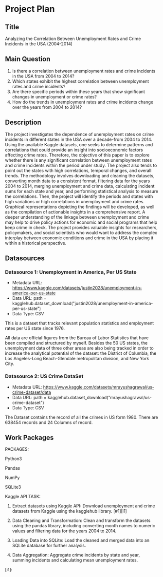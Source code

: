 # Project Plan

## Title
<!-- Give your project a short title. -->
Analyzing the Correlation Between Unemployment Rates and Crime Incidents in the USA (2004-2014)
## Main Question

<!-- Think about one main question you want to answer based on the data. -->
1. Is there a correlation between unemployment rates and crime incidents in the USA from 2004 to 2014?
2. Which states exhibit the highest correlation between unemployment rates and crime incidents?
3. Are there specific periods within these years that show significant changes in unemployment or crime rates?
4. How do the trends in unemployment rates and crime incidents change over the years from 2004 to 2014?

## Description

<!-- Describe your data science project in max. 200 words. Consider writing about why and how you attempt it. -->

The project investigates the dependence of unemployment rates on crime incidents in different states in the USA over a decade-from 2004 to 2014. Using the available Kaggle datasets, one seeks to determine patterns and correlations that could provide an insight into socioeconomic factors affecting crime rates. Therefore, the objective of this paper is to explore whether there is any significant correlation between unemployment rates and crime incidents within the period under study. The project also tends to point out the states with high correlations, temporal changes, and overall trends. The methodology involves downloading and cleaning the datasets, converting month data to a consistent format, filtering data for the years 2004 to 2014, merging unemployment and crime data, calculating incident sums for each state and year, and performing statistical analysis to measure the correlations. Then, the project will identify the periods and states with high variations or high correlations in unemployment and crime rates. Graphical representations depicting the findings will be developed, as well as the compilation of actionable insights in a comprehensive report. A deeper understanding of the linkage between unemployment and crime may help to drive policy actions for economic and social programs that help keep crime in check. The project provides valuable insights for researchers, policymakers, and social scientists who would want to address the complex interplay between economic conditions and crime in the USA by placing it within a historical perspective.

## Datasources

<!-- Describe each datasources you plan to use in a section. Use the prefic "DatasourceX" where X is the id of the datasource. -->

### Datasource 1: Unemployment in America, Per US State
 
* Metadata URL: https://www.kaggle.com/datasets/justin2028/unemployment-in-america-per-us-state
* Data URL: path = kagglehub.dataset_download("justin2028/unemployment-in-america-per-us-state")
* Data Type: CSV

This is a dataset that tracks relevant population statistics and employment rates per US state since 1976.

All data are official figures from the Bureau of Labor Statistics that have been compiled and structured by myself. Besides the 50 US states, the unemployment data of three other areas are also being tracked in order to increase the analytical potential of the dataset: the District of Columbia, the Los Angeles-Long Beach-Glendale metropolitan division, and New York City.

### Datasource 2: US Crime DataSet

* Metadata URL: https://www.kaggle.com/datasets/mrayushagrawal/us-crime-dataset/data
* Data URL: path = kagglehub.dataset_download("mrayushagrawal/us-crime-dataset")
* Data Type: CSV

The Dataset contains the record of all the crimes in US form 1980.
There are 638454 records and 24 Columns of record. 


## Work Packages

<!-- List of work packages ordered sequentially, each pointing to an issue with more details. -->

PACKAGES:

Python3

Pandas

NumPy

SQLite3

Kaggle API
TASK:

1. Extract datasets using Kaggle API: Download unemployment and crime datasets from Kaggle using the kagglehub library. [#1][i1]

2. Data Cleaning and Transformation: Clean and transform the datasets using the pandas library, including converting month names to numeric values and filtering data for the years 2004 to 2014.

3. Loading Data into SQLite: Load the cleaned and merged data into an SQLite database for further analysis.

4. Data Aggregation: Aggregate crime incidents by state and year, summing incidents and calculating mean unemployment rates.

[i1]: 
